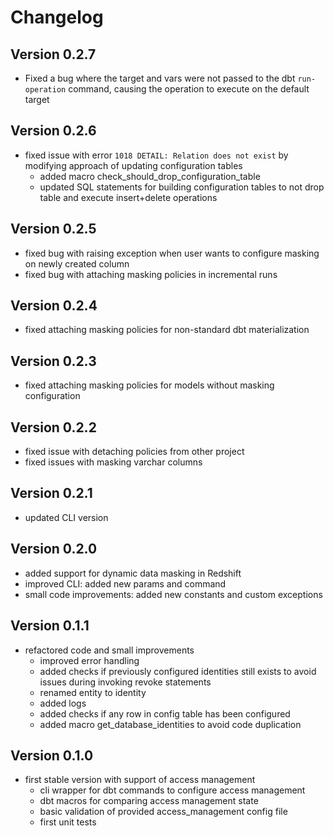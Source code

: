# Changelog

## Version 0.2.7
- Fixed a bug where the target and vars were not passed to the dbt `run-operation` command, causing the operation to execute on the default target

## Version 0.2.6
- fixed issue with error `1018 DETAIL: Relation does not exist` by modifying approach of updating configuration tables
  - added macro check_should_drop_configuration_table
  - updated SQL statements for building configuration tables to not drop table and execute insert+delete operations

## Version 0.2.5
- fixed bug with raising exception when user wants to configure masking on newly created column
- fixed bug with attaching masking policies in incremental runs

## Version 0.2.4
- fixed attaching masking policies for non-standard dbt materialization

## Version 0.2.3
- fixed attaching masking policies for models without masking configuration

## Version 0.2.2
- fixed issue with detaching policies from other project
- fixed issues with masking varchar columns

## Version 0.2.1
- updated CLI version

## Version 0.2.0
- added support for dynamic data masking in Redshift
- improved CLI: added new params and command
- small code improvements: added new constants and custom exceptions

## Version 0.1.1
- refactored code and small improvements
  - improved error handling
  - added checks if previously configured identities still exists to avoid issues during invoking revoke statements
  - renamed entity to identity
  - added logs
  - added checks if any row in config table has been configured
  - added macro get_database_identities to avoid code duplication

## Version 0.1.0
- first stable version with support of access management
  - cli wrapper for dbt commands to configure access management 
  - dbt macros for comparing access management state
  - basic validation of provided access_management config file
  - first unit tests
